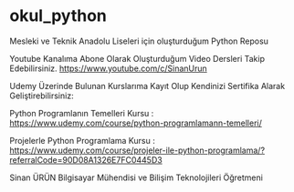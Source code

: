 # okul_python

Mesleki ve Teknik Anadolu Liseleri için oluşturduğum Python Reposu


Youtube Kanalıma Abone Olarak Oluşturduğum Video Dersleri Takip Edebilirsiniz. https://www.youtube.com/c/SinanUrun

Udemy Üzerinde Bulunan Kurslarıma Kayıt Olup Kendinizi Sertifika Alarak Geliştirebilirsiniz:

Python Programlanın Temelleri Kursu : https://www.udemy.com/course/python-programlamann-temelleri/

Projelerle Python Programlama Kursu : https://www.udemy.com/course/projeler-ile-python-programlama/?referralCode=90D08A1326E7FC0445D3

Sinan ÜRÜN Bilgisayar Mühendisi ve Bilişim Teknolojileri Öğretmeni
